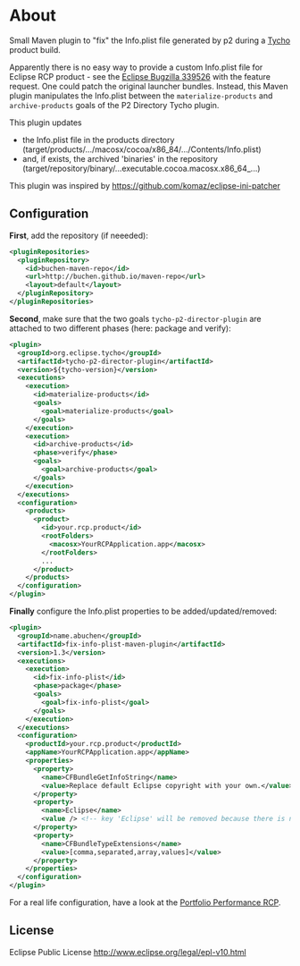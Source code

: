# About

Small Maven plugin to "fix" the Info.plist file generated by p2 during a [Tycho](https://eclipse.org/tycho) product build.

Apparently there is no easy way to provide a custom Info.plist file for Eclipse RCP product - see the [Eclipse Bugzilla 339526](https://bugs.eclipse.org/bugs/show_bug.cgi?id=339526) with the feature request. One could patch the original launcher bundles. Instead, this Maven plugin manipulates the Info.plist between the ```materialize-products``` and ```archive-products``` goals of the P2 Directory Tycho plugin.

This plugin updates
* the Info.plist file in the products directory (target/products/.../macosx/cocoa/x86_84/.../Contents/Info.plist)
*  and, if exists, the archived 'binaries' in the repository (target/repository/binary/...executable.cocoa.macosx.x86_64_...)

This plugin was inspired by https://github.com/komaz/eclipse-ini-patcher

## Configuration

**First**, add the repository (if neeeded):

```xml
<pluginRepositories>
  <pluginRepository>
    <id>buchen-maven-repo</id>
    <url>http://buchen.github.io/maven-repo</url>
    <layout>default</layout>
  </pluginRepository>
</pluginRepositories>
```

**Second**, make sure that the two goals ```tycho-p2-director-plugin``` are attached to two different phases (here: package and verify):

```xml
<plugin>
  <groupId>org.eclipse.tycho</groupId>
  <artifactId>tycho-p2-director-plugin</artifactId>
  <version>${tycho-version}</version>
  <executions>
    <execution>
      <id>materialize-products</id>
      <goals>
        <goal>materialize-products</goal>
      </goals>
    </execution>
    <execution>
      <id>archive-products</id>
      <phase>verify</phase>
      <goals>
        <goal>archive-products</goal>
      </goals>
    </execution>
  </executions>
  <configuration>
    <products>
      <product>
        <id>your.rcp.product</id>
        <rootFolders>
          <macosx>YourRCPApplication.app</macosx>
        </rootFolders>
        ...
      </product>
    </products>
  </configuration>
</plugin>
```

**Finally** configure the Info.plist properties to be added/updated/removed:

```xml
<plugin>
  <groupId>name.abuchen</groupId>
  <artifactId>fix-info-plist-maven-plugin</artifactId>
  <version>1.3</version>
  <executions>
    <execution>
      <id>fix-info-plist</id>
      <phase>package</phase>
      <goals>
        <goal>fix-info-plist</goal>
      </goals>
    </execution>
  </executions>
  <configuration>
    <productId>your.rcp.product</productId>
    <appName>YourRCPApplication.app</appName>
    <properties>
      <property>
        <name>CFBundleGetInfoString</name>
        <value>Replace default Eclipse copyright with your own.</value>
      </property>
      <property>
        <name>Eclipse</name>
        <value /> <!-- key 'Eclipse' will be removed because there is no value -->
      </property>
      <property>
        <name>CFBundleTypeExtensions</name>
        <value>[comma,separated,array,values]</value>
      </property>
    </properties>
  </configuration>
</plugin>
```

For a real life configuration, have a look at the [Portfolio Performance RCP](https://github.com/buchen/portfolio/blob/master/portfolio-product/pom.xml).

## License

Eclipse Public License
http://www.eclipse.org/legal/epl-v10.html
